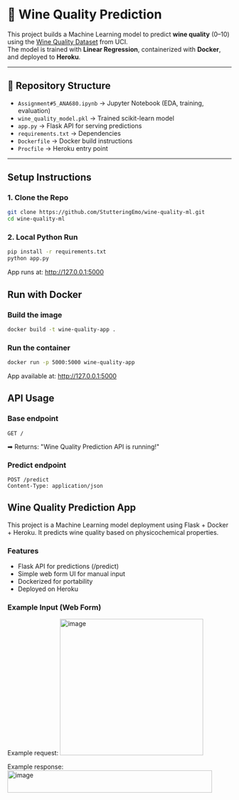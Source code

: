 # 🍷 Wine Quality Prediction

This project builds a Machine Learning model to predict **wine quality** (0–10) using the [Wine Quality Dataset](https://archive.ics.uci.edu/ml/datasets/wine+quality) from UCI.  
The model is trained with **Linear Regression**, containerized with **Docker**, and deployed to **Heroku**.  

---

## 📂 Repository Structure
- `Assignment#5_ANA680.ipynb` → Jupyter Notebook (EDA, training, evaluation)  
- `wine_quality_model.pkl` → Trained scikit-learn model  
- `app.py` → Flask API for serving predictions  
- `requirements.txt` → Dependencies  
- `Dockerfile` → Docker build instructions  
- `Procfile` → Heroku entry point  

---

## Setup Instructions

### 1. Clone the Repo
```bash
git clone https://github.com/StutteringEmo/wine-quality-ml.git
cd wine-quality-ml
```

### 2. Local Python Run
```bash
pip install -r requirements.txt
python app.py
```
App runs at: http://127.0.0.1:5000

## Run with Docker

### Build the image
```bash
docker build -t wine-quality-app .
```

### Run the container
```bash
docker run -p 5000:5000 wine-quality-app
```
App available at: http://127.0.0.1:5000

## API Usage

### Base endpoint
```http
GET /
```
➡ Returns: "Wine Quality Prediction API is running!"

### Predict endpoint
```http
POST /predict
Content-Type: application/json
```

## Wine Quality Prediction App

This project is a Machine Learning model deployment using Flask + Docker + Heroku.
It predicts wine quality based on physicochemical properties.

### Features
- Flask API for predictions (/predict)
- Simple web form UI for manual input
- Dockerized for portability
- Deployed on Heroku

### Example Input (Web Form)

Example request:
<img width="322" height="307" alt="image" src="https://github.com/user-attachments/assets/29b2df1b-7948-463d-89c9-6312ce612fa3" />

Example response:
<img width="460" height="50" alt="image" src="https://github.com/user-attachments/assets/f0efdd27-ba66-461b-bbe8-8136b7e6e755" />
